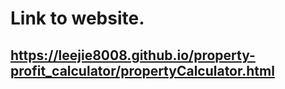# Link to website.
## https://leejie8008.github.io/property-profit_calculator/propertyCalculator.html
